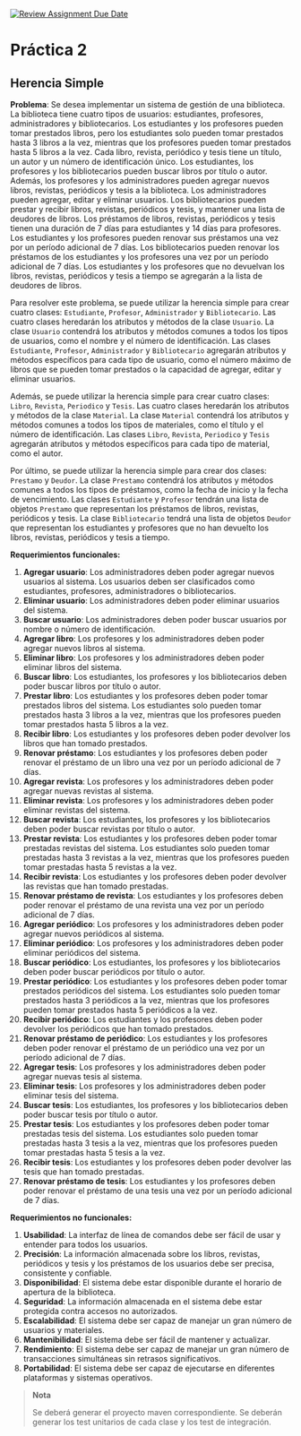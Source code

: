 [![Review Assignment Due Date](https://classroom.github.com/assets/deadline-readme-button-24ddc0f5d75046c5622901739e7c5dd533143b0c8e959d652212380cedb1ea36.svg)](https://classroom.github.com/a/NuqSoAmQ)
# Práctica 2
## Herencia Simple

**Problema**: Se desea implementar un sistema de gestión de una biblioteca. La biblioteca tiene cuatro tipos de usuarios: estudiantes, profesores, administradores y bibliotecarios. Los estudiantes y los profesores pueden tomar prestados libros, pero los estudiantes solo pueden tomar prestados hasta 3 libros a la vez, mientras que los profesores pueden tomar prestados hasta 5 libros a la vez. Cada libro, revista, periódico y tesis tiene un título, un autor y un número de identificación único. Los estudiantes, los profesores y los bibliotecarios pueden buscar libros por título o autor. Además, los profesores y los administradores pueden agregar nuevos libros, revistas, periódicos y tesis a la biblioteca. Los administradores pueden agregar, editar y eliminar usuarios. Los bibliotecarios pueden prestar y recibir libros, revistas, periódicos y tesis, y mantener una lista de deudores de libros. Los préstamos de libros, revistas, periódicos y tesis tienen una duración de 7 días para estudiantes y 14 días para profesores. Los estudiantes y los profesores pueden renovar sus préstamos una vez por un período adicional de 7 días. Los bibliotecarios pueden renovar los préstamos de los estudiantes y los profesores una vez por un período adicional de 7 días. Los estudiantes y los profesores que no devuelvan los libros, revistas, periódicos y tesis a tiempo se agregarán a la lista de deudores de libros.

Para resolver este problema, se puede utilizar la herencia simple para crear cuatro clases: `Estudiante`, `Profesor`, `Administrador` y `Bibliotecario`. Las cuatro clases heredarán los atributos y métodos de la clase `Usuario`. La clase `Usuario` contendrá los atributos y métodos comunes a todos los tipos de usuarios, como el nombre y el número de identificación. Las clases `Estudiante`, `Profesor`, `Administrador` y `Bibliotecario` agregarán atributos y métodos específicos para cada tipo de usuario, como el número máximo de libros que se pueden tomar prestados o la capacidad de agregar, editar y eliminar usuarios.

Además, se puede utilizar la herencia simple para crear cuatro clases: `Libro`, `Revista`, `Periodico` y `Tesis`. Las cuatro clases heredarán los atributos y métodos de la clase `Material`. La clase `Material` contendrá los atributos y métodos comunes a todos los tipos de materiales, como el título y el número de identificación. Las clases `Libro`, `Revista`, `Periodico` y `Tesis` agregarán atributos y métodos específicos para cada tipo de material, como el autor.

Por último, se puede utilizar la herencia simple para crear dos clases: `Prestamo` y `Deudor`. La clase `Prestamo` contendrá los atributos y métodos comunes a todos los tipos de préstamos, como la fecha de inicio y la fecha de vencimiento. Las clases `Estudiante` y `Profesor` tendrán una lista de objetos `Prestamo` que representan los préstamos de libros, revistas, periódicos y tesis. La clase `Bibliotecario` tendrá una lista de objetos `Deudor` que representan los estudiantes y profesores que no han devuelto los libros, revistas, periódicos y tesis a tiempo.

**Requerimientos funcionales:**

1. **Agregar usuario**: Los administradores deben poder agregar nuevos usuarios al sistema. Los usuarios deben ser clasificados como estudiantes, profesores, administradores o bibliotecarios.
2. **Eliminar usuario**: Los administradores deben poder eliminar usuarios del sistema.
3. **Buscar usuario**: Los administradores deben poder buscar usuarios por nombre o número de identificación.
4. **Agregar libro**: Los profesores y los administradores deben poder agregar nuevos libros al sistema.
5. **Eliminar libro**: Los profesores y los administradores deben poder eliminar libros del sistema.
6. **Buscar libro**: Los estudiantes, los profesores y los bibliotecarios deben poder buscar libros por título o autor.
7. **Prestar libro**: Los estudiantes y los profesores deben poder tomar prestados libros del sistema. Los estudiantes solo pueden tomar prestados hasta 3 libros a la vez, mientras que los profesores pueden tomar prestados hasta 5 libros a la vez.
8. **Recibir libro**: Los estudiantes y los profesores deben poder devolver los libros que han tomado prestados.
9. **Renovar préstamo**: Los estudiantes y los profesores deben poder renovar el préstamo de un libro una vez por un período adicional de 7 días.
10. **Agregar revista**: Los profesores y los administradores deben poder agregar nuevas revistas al sistema.
11. **Eliminar revista**: Los profesores y los administradores deben poder eliminar revistas del sistema.
12. **Buscar revista**: Los estudiantes, los profesores y los bibliotecarios deben poder buscar revistas por título o autor.
13. **Prestar revista**: Los estudiantes y los profesores deben poder tomar prestadas revistas del sistema. Los estudiantes solo pueden tomar prestadas hasta 3 revistas a la vez, mientras que los profesores pueden tomar prestadas hasta 5 revistas a la vez.
14. **Recibir revista**: Los estudiantes y los profesores deben poder devolver las revistas que han tomado prestadas.
15. **Renovar préstamo de revista**: Los estudiantes y los profesores deben poder renovar el préstamo de una revista una vez por un período adicional de 7 días.
16. **Agregar periódico**: Los profesores y los administradores deben poder agregar nuevos periódicos al sistema.
17. **Eliminar periódico**: Los profesores y los administradores deben poder eliminar periódicos del sistema.
18. **Buscar periódico**: Los estudiantes, los profesores y los bibliotecarios deben poder buscar periódicos por título o autor.
19. **Prestar periódico**: Los estudiantes y los profesores deben poder tomar prestados periódicos del sistema. Los estudiantes solo pueden tomar prestados hasta 3 periódicos a la vez, mientras que los profesores pueden tomar prestados hasta 5 periódicos a la vez.
20. **Recibir periódico**: Los estudiantes y los profesores deben poder devolver los periódicos que han tomado prestados.
21. **Renovar préstamo de periódico**: Los estudiantes y los profesores deben poder renovar el préstamo de un periódico una vez por un período adicional de 7 días.
22. **Agregar tesis**: Los profesores y los administradores deben poder agregar nuevas tesis al sistema.
23. **Eliminar tesis**: Los profesores y los administradores deben poder eliminar tesis del sistema.
24. **Buscar tesis**: Los estudiantes, los profesores y los bibliotecarios deben poder buscar tesis por título o autor.
25. **Prestar tesis**: Los estudiantes y los profesores deben poder tomar prestadas tesis del sistema. Los estudiantes solo pueden tomar prestadas hasta 3 tesis a la vez, mientras que los profesores pueden tomar prestadas hasta 5 tesis a la vez.
26. **Recibir tesis**: Los estudiantes y los profesores deben poder devolver las tesis que han tomado prestadas.
27. **Renovar préstamo de tesis**: Los estudiantes y los profesores deben poder renovar el préstamo de una tesis una vez por un período adicional de 7 días.

**Requerimientos no funcionales:**

1. **Usabilidad**: La interfaz de línea de comandos debe ser fácil de usar y entender para todos los usuarios.
2. **Precisión**: La información almacenada sobre los libros, revistas, periódicos y tesis y los préstamos de los usuarios debe ser precisa, consistente y confiable.
3. **Disponibilidad**: El sistema debe estar disponible durante el horario de apertura de la biblioteca.
4. **Seguridad**: La información almacenada en el sistema debe estar protegida contra accesos no autorizados.
5. **Escalabilidad**: El sistema debe ser capaz de manejar un gran número de usuarios y materiales.
6. **Mantenibilidad**: El sistema debe ser fácil de mantener y actualizar.
7. **Rendimiento**: El sistema debe ser capaz de manejar un gran número de transacciones simultáneas sin retrasos significativos.
8. **Portabilidad**: El sistema debe ser capaz de ejecutarse en diferentes plataformas y sistemas operativos.


  > **Nota**
  >
  > Se deberá generar el proyecto maven correspondiente. Se deberán generar los test unitarios de cada clase y los test de integración.

